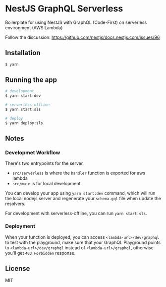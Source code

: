 # NestJS GraphQL Serverless

Boilerplate for using NestJS with GraphQL (Code-First) on serverless environment (AWS Lambda)

Follow the discussion: https://github.com/nestjs/docs.nestjs.com/issues/96

## Installation

```bash
$ yarn
```

## Running the app

```bash
# development
$ yarn start:dev

# serverless-offline
$ yarn start:sls

# deploy
$ yarn deploy:sls
```

## Notes

### Developmet Workflow

There's two entrypoints for the server.

- `src/serverless` is where the `handler` function is exported for aws lambda
- `src/main` is for local development

You can develop your app using `yarn start:dev` command, which will run the local nodejs server and regenerate your `schema.gql` file
when update the resolvers.

For development with serverless-offline, you can run `yarn start:sls`.

### Deployment

When your function is deployed, you can access `<lambda-url>/dev/graphql` to test with the playground, make sure that your GraphQL Playground
points to `<lambda-url>/dev/graphql` instead of `<lambda-url>/graphql`, otherwise you'll get `403 Forbidden` response.

## License

MIT
